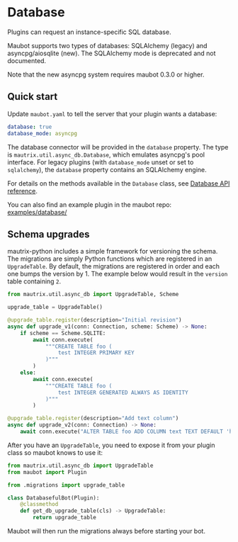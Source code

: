 # Database
Plugins can request an instance-specific SQL database.

Maubot supports two types of databases: SQLAlchemy (legacy) and
asyncpg/aiosqlite (new). The SQLAlchemy mode is deprecated and not documented.

Note that the new asyncpg system requires maubot 0.3.0 or higher.

## Quick start
Update `maubot.yaml` to tell the server that your plugin wants a database:

```yaml
database: true
database_mode: asyncpg
```

The database connector will be provided in the `database` property. The type is
`mautrix.util.async_db.Database`, which emulates asyncpg's pool interface.
For legacy plugins (with `database_mode` unset or set to `sqlalchemy`), the
`database` property contains an SQLAlchemy engine.

For details on the methods available in the `Database` class,
see [Database API reference](./api-reference.md).

You can also find an example plugin in the maubot repo:
[examples/database/](https://github.com/maubot/maubot/tree/master/examples/database)

## Schema upgrades
mautrix-python includes a simple framework for versioning the schema.
The migrations are simply Python functions which are registered in an
`UpgradeTable`. By default, the migrations are registered in order and each one
bumps the version by 1. The example below would result in the `version` table
containing `2`.

```python
from mautrix.util.async_db import UpgradeTable, Scheme

upgrade_table = UpgradeTable()

@upgrade_table.register(description="Initial revision")
async def upgrade_v1(conn: Connection, scheme: Scheme) -> None:
    if scheme == Scheme.SQLITE:
        await conn.execute(
            """CREATE TABLE foo (
                test INTEGER PRIMARY KEY
            )"""
        )
    else:
        await conn.execute(
            """CREATE TABLE foo (
                test INTEGER GENERATED ALWAYS AS IDENTITY
            )"""
        )

@upgrade_table.register(description="Add text column")
async def upgrade_v2(conn: Connection) -> None:
    await conn.execute("ALTER TABLE foo ADD COLUMN text TEXT DEFAULT 'hi'")
```

After you have an `UpgradeTable`, you need to expose it from your plugin class
so maubot knows to use it:

```python
from mautrix.util.async_db import UpgradeTable
from maubot import Plugin

from .migrations import upgrade_table

class DatabasefulBot(Plugin):
    @classmethod
    def get_db_upgrade_table(cls) -> UpgradeTable:
        return upgrade_table
```

Maubot will then run the migrations always before starting your bot.
